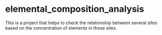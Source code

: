 # elemental_composition_analysis
This is a project that helps to check the relationship between several sites based on the concentration of elements in those sites.
